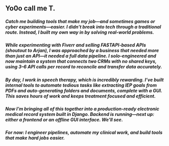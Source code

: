 ## Yo0o call me T.

##### Catch me building tools that make my job—and sometimes games or cyber experiments—easier. I didn't break into tech through a traditional route. Instead, I built my own way in by solving real-world problems.

##### While experimenting with Fiverr and selling FASTAPI-based APIs (shoutout to Arjan), I was approached by a business that needed more than just an API—it needed a full data pipeline. I solo-engineered and now maintain a system that connects two CRMs with no shared keys, using 3–6 API calls per record to reconcile and transfer data accurately.

##### By day, I work in speech therapy, which is incredibly rewarding. I’ve built internal tools to automate tedious tasks like extracting IEP goals from PDFs and auto-generating folders and documents, complete with a GUI. This saves hours of work and keeps treatment focused and efficient.

##### Now I’m bringing all of this together into a production-ready electronic medical record system built in Django. Backend is running—next up: either a frontend or an offline GUI interface. We'll see.

##### For now: I engineer pipelines, automate my clinical work, and build tools that make hard jobs easier.
